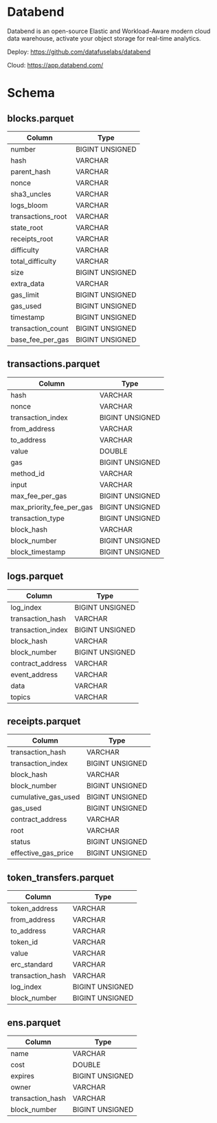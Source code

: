 # Databend

Databend is an open-source Elastic and Workload-Aware modern cloud data warehouse, activate your object storage for real-time analytics. 

Deploy: https://github.com/datafuselabs/databend

Cloud: https://app.databend.com/

# Schema

## blocks.parquet

| Column            | Type            |
|-------------------|-----------------|
| number            | BIGINT UNSIGNED |
| hash              | VARCHAR         |
| parent_hash       | VARCHAR         |
| nonce             | VARCHAR         |
| sha3_uncles       | VARCHAR         |
| logs_bloom        | VARCHAR         |
| transactions_root | VARCHAR         |
| state_root        | VARCHAR         |
| receipts_root     | VARCHAR         |
| difficulty        | VARCHAR         |
| total_difficulty  | VARCHAR         |
| size              | BIGINT UNSIGNED |
| extra_data        | VARCHAR         |
| gas_limit         | BIGINT UNSIGNED |
| gas_used          | BIGINT UNSIGNED |
| timestamp         | BIGINT UNSIGNED |
| transaction_count | BIGINT UNSIGNED |
| base_fee_per_gas  | BIGINT UNSIGNED |


## transactions.parquet

| Column                   | Type            |
|--------------------------|-----------------|
| hash                     | VARCHAR         |
| nonce                    | VARCHAR         |
| transaction_index        | BIGINT UNSIGNED |
| from_address             | VARCHAR         |
| to_address               | VARCHAR         |
| value                    | DOUBLE          |
| gas                      | BIGINT UNSIGNED |
| method_id                | VARCHAR         |
| input                    | VARCHAR         |
| max_fee_per_gas          | BIGINT UNSIGNED |
| max_priority_fee_per_gas | BIGINT UNSIGNED |
| transaction_type         | BIGINT UNSIGNED |
| block_hash               | VARCHAR         |
| block_number             | BIGINT UNSIGNED |
| block_timestamp          | BIGINT UNSIGNED |

## logs.parquet

| Column            | Type            |
|-------------------|-----------------|
| log_index         | BIGINT UNSIGNED |
| transaction_hash  | VARCHAR         |
| transaction_index | BIGINT UNSIGNED |
| block_hash        | VARCHAR         |
| block_number      | BIGINT UNSIGNED |
| contract_address  | VARCHAR         |
| event_address     | VARCHAR         |
| data              | VARCHAR         |
| topics            | VARCHAR         |


## receipts.parquet

| Column               | Type              |
|----------------------|-------------------|
| transaction_hash     | VARCHAR           |
| transaction_index    | BIGINT UNSIGNED   |
| block_hash           | VARCHAR           |
| block_number         | BIGINT UNSIGNED   |
| cumulative_gas_used  | BIGINT UNSIGNED   |
| gas_used             | BIGINT UNSIGNED   |
| contract_address     | VARCHAR           |
| root                 | VARCHAR           |
| status               | BIGINT UNSIGNED   |
| effective_gas_price  | BIGINT UNSIGNED   |

## token_transfers.parquet

| Column             | Type              |
|--------------------|-------------------|
| token_address      | VARCHAR           |
| from_address       | VARCHAR           |
| to_address         | VARCHAR           |
| token_id           | VARCHAR           |
| value              | VARCHAR           |
| erc_standard       | VARCHAR           |
| transaction_hash   | VARCHAR           |
| log_index          | BIGINT UNSIGNED   |
| block_number       | BIGINT UNSIGNED   |

## ens.parquet

| Column             | Type            |
|--------------------|-----------------|
| name               | VARCHAR         |
| cost               | DOUBLE          |
| expires            | BIGINT UNSIGNED |
| owner              | VARCHAR         |
| transaction_hash   | VARCHAR         |
| block_number       | BIGINT UNSIGNED |
